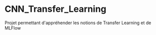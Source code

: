 # CNN_Transfer_Learning
Projet permettant d'appréhender les notions de Transfer Learning et de MLFlow
